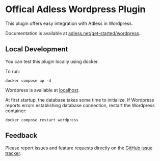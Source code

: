 # Offical Adless Wordpress Plugin

This plugin offers easy integration with Adless in Wordpress.

Documentation is available at [adless.net/get-started/wordpress](https://adless.net/get-started?utm_source=wordpress&medium=oss").

## Local Development

You can test this plugin locally using docker.

To run:

`
docker compose up -d
`

Wordpress is available at [localhost](http://localhost).

At first startup, the database takes some time to initialize. If Wordpress reports errors establishing database connection, restart the Wordpress container:

`
docker compose restart wordpress
`

## Feedback

Please report issues and feature requests directly on the [GitHub issue tracker](https://github.com/adless-tech/wordpress-plugin/issues).